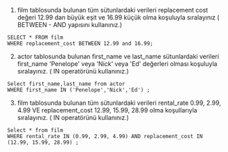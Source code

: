 1. film tablosunda bulunan tüm sütunlardaki verileri replacement cost değeri 12.99 dan büyük eşit ve 16.99 küçük olma koşuluyla sıralayınız ( BETWEEN - AND yapısını kullanınız.)
  ```
  SELECT * FROM film
  WHERE replacement_cost BETWEEN 12.99 and 16.99;
  ```
2. actor tablosunda bulunan first_name ve last_name sütunlardaki verileri first_name 'Penelope' veya 'Nick' veya 'Ed' değerleri olması koşuluyla sıralayınız. ( IN operatörünü kullanınız.)
  ```
  Select first_name,last_name from actor
  WHERE first_name IN ('Penelope','Nick','Ed') ;
  ```
3. film tablosunda bulunan tüm sütunlardaki verileri rental_rate 0.99, 2.99, 4.99 VE replacement_cost 12.99, 15.99, 28.99 olma koşullarıyla sıralayınız. ( IN operatörünü kullanınız.)
  ```
  Select * from film
  WHERE rental_rate IN (0.99, 2.99, 4.99) AND replacement_cost IN (12.99, 15.99, 28.99) ;
  ```
